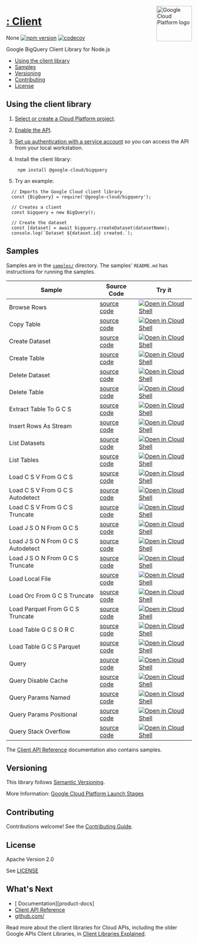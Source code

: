 [//]: # "This README.md file is auto-generated, all changes to this file will be lost."
[//]: # "To regenerate it, use `python -m synthtool`."
<img src="https://avatars2.githubusercontent.com/u/2810941?v=3&s=96" alt="Google Cloud Platform logo" title="Google Cloud Platform" align="right" height="96" width="96"/>

# [:  Client](https://github.com/)

None
[![npm version](https://img.shields.io/npm/v/@google-cloud/bigquery.svg)](https://www.npmjs.org/package/@google-cloud/bigquery)
[![codecov](https://img.shields.io/codecov/c/github//master.svg?style=flat)](https://codecov.io/gh/)


Google BigQuery Client Library for Node.js


* [Using the client library](#using-the-client-library)
* [Samples](#samples)
* [Versioning](#versioning)
* [Contributing](#contributing)
* [License](#license)

## Using the client library

1.  [Select or create a Cloud Platform project][projects].
1.  [Enable the  API][enable_api].
1.  [Set up authentication with a service account][auth] so you can access the
    API from your local workstation.

1. Install the client library:

        npm install @google-cloud/bigquery


1. Try an example:

```
  // Imports the Google Cloud client library
  const {BigQuery} = require('@google-cloud/bigquery');

  // Creates a client
  const bigquery = new BigQuery();

  // Create the dataset
  const [dataset] = await bigquery.createDataset(datasetName);
  console.log(`Dataset ${dataset.id} created.`);

```



## Samples

Samples are in the [`samples/`](https://github.com//tree/master/samples) directory. The samples' `README.md`
has instructions for running the samples.

| Sample                      | Source Code                       | Try it |
| --------------------------- | --------------------------------- | ------ |
| Browse Rows | [source code](https://github.com//blob/master/samples/browseRows.js) | [![Open in Cloud Shell][shell_img]](https://console.cloud.google.com/cloudshell/open?git_repo=https://github.com/&page=editor&open_in_editor=samples/browseRows.js,samples/README.md) |
| Copy Table | [source code](https://github.com//blob/master/samples/copyTable.js) | [![Open in Cloud Shell][shell_img]](https://console.cloud.google.com/cloudshell/open?git_repo=https://github.com/&page=editor&open_in_editor=samples/copyTable.js,samples/README.md) |
| Create Dataset | [source code](https://github.com//blob/master/samples/createDataset.js) | [![Open in Cloud Shell][shell_img]](https://console.cloud.google.com/cloudshell/open?git_repo=https://github.com/&page=editor&open_in_editor=samples/createDataset.js,samples/README.md) |
| Create Table | [source code](https://github.com//blob/master/samples/createTable.js) | [![Open in Cloud Shell][shell_img]](https://console.cloud.google.com/cloudshell/open?git_repo=https://github.com/&page=editor&open_in_editor=samples/createTable.js,samples/README.md) |
| Delete Dataset | [source code](https://github.com//blob/master/samples/deleteDataset.js) | [![Open in Cloud Shell][shell_img]](https://console.cloud.google.com/cloudshell/open?git_repo=https://github.com/&page=editor&open_in_editor=samples/deleteDataset.js,samples/README.md) |
| Delete Table | [source code](https://github.com//blob/master/samples/deleteTable.js) | [![Open in Cloud Shell][shell_img]](https://console.cloud.google.com/cloudshell/open?git_repo=https://github.com/&page=editor&open_in_editor=samples/deleteTable.js,samples/README.md) |
| Extract Table To G C S | [source code](https://github.com//blob/master/samples/extractTableToGCS.js) | [![Open in Cloud Shell][shell_img]](https://console.cloud.google.com/cloudshell/open?git_repo=https://github.com/&page=editor&open_in_editor=samples/extractTableToGCS.js,samples/README.md) |
| Insert Rows As Stream | [source code](https://github.com//blob/master/samples/insertRowsAsStream.js) | [![Open in Cloud Shell][shell_img]](https://console.cloud.google.com/cloudshell/open?git_repo=https://github.com/&page=editor&open_in_editor=samples/insertRowsAsStream.js,samples/README.md) |
| List Datasets | [source code](https://github.com//blob/master/samples/listDatasets.js) | [![Open in Cloud Shell][shell_img]](https://console.cloud.google.com/cloudshell/open?git_repo=https://github.com/&page=editor&open_in_editor=samples/listDatasets.js,samples/README.md) |
| List Tables | [source code](https://github.com//blob/master/samples/listTables.js) | [![Open in Cloud Shell][shell_img]](https://console.cloud.google.com/cloudshell/open?git_repo=https://github.com/&page=editor&open_in_editor=samples/listTables.js,samples/README.md) |
| Load C S V From G C S | [source code](https://github.com//blob/master/samples/loadCSVFromGCS.js) | [![Open in Cloud Shell][shell_img]](https://console.cloud.google.com/cloudshell/open?git_repo=https://github.com/&page=editor&open_in_editor=samples/loadCSVFromGCS.js,samples/README.md) |
| Load C S V From G C S Autodetect | [source code](https://github.com//blob/master/samples/loadCSVFromGCSAutodetect.js) | [![Open in Cloud Shell][shell_img]](https://console.cloud.google.com/cloudshell/open?git_repo=https://github.com/&page=editor&open_in_editor=samples/loadCSVFromGCSAutodetect.js,samples/README.md) |
| Load C S V From G C S Truncate | [source code](https://github.com//blob/master/samples/loadCSVFromGCSTruncate.js) | [![Open in Cloud Shell][shell_img]](https://console.cloud.google.com/cloudshell/open?git_repo=https://github.com/&page=editor&open_in_editor=samples/loadCSVFromGCSTruncate.js,samples/README.md) |
| Load J S O N From G C S | [source code](https://github.com//blob/master/samples/loadJSONFromGCS.js) | [![Open in Cloud Shell][shell_img]](https://console.cloud.google.com/cloudshell/open?git_repo=https://github.com/&page=editor&open_in_editor=samples/loadJSONFromGCS.js,samples/README.md) |
| Load J S O N From G C S Autodetect | [source code](https://github.com//blob/master/samples/loadJSONFromGCSAutodetect.js) | [![Open in Cloud Shell][shell_img]](https://console.cloud.google.com/cloudshell/open?git_repo=https://github.com/&page=editor&open_in_editor=samples/loadJSONFromGCSAutodetect.js,samples/README.md) |
| Load J S O N From G C S Truncate | [source code](https://github.com//blob/master/samples/loadJSONFromGCSTruncate.js) | [![Open in Cloud Shell][shell_img]](https://console.cloud.google.com/cloudshell/open?git_repo=https://github.com/&page=editor&open_in_editor=samples/loadJSONFromGCSTruncate.js,samples/README.md) |
| Load Local File | [source code](https://github.com//blob/master/samples/loadLocalFile.js) | [![Open in Cloud Shell][shell_img]](https://console.cloud.google.com/cloudshell/open?git_repo=https://github.com/&page=editor&open_in_editor=samples/loadLocalFile.js,samples/README.md) |
| Load Orc From G C S Truncate | [source code](https://github.com//blob/master/samples/loadOrcFromGCSTruncate.js) | [![Open in Cloud Shell][shell_img]](https://console.cloud.google.com/cloudshell/open?git_repo=https://github.com/&page=editor&open_in_editor=samples/loadOrcFromGCSTruncate.js,samples/README.md) |
| Load Parquet From G C S Truncate | [source code](https://github.com//blob/master/samples/loadParquetFromGCSTruncate.js) | [![Open in Cloud Shell][shell_img]](https://console.cloud.google.com/cloudshell/open?git_repo=https://github.com/&page=editor&open_in_editor=samples/loadParquetFromGCSTruncate.js,samples/README.md) |
| Load Table G C S O R C | [source code](https://github.com//blob/master/samples/loadTableGCSORC.js) | [![Open in Cloud Shell][shell_img]](https://console.cloud.google.com/cloudshell/open?git_repo=https://github.com/&page=editor&open_in_editor=samples/loadTableGCSORC.js,samples/README.md) |
| Load Table G C S Parquet | [source code](https://github.com//blob/master/samples/loadTableGCSParquet.js) | [![Open in Cloud Shell][shell_img]](https://console.cloud.google.com/cloudshell/open?git_repo=https://github.com/&page=editor&open_in_editor=samples/loadTableGCSParquet.js,samples/README.md) |
| Query | [source code](https://github.com//blob/master/samples/query.js) | [![Open in Cloud Shell][shell_img]](https://console.cloud.google.com/cloudshell/open?git_repo=https://github.com/&page=editor&open_in_editor=samples/query.js,samples/README.md) |
| Query Disable Cache | [source code](https://github.com//blob/master/samples/queryDisableCache.js) | [![Open in Cloud Shell][shell_img]](https://console.cloud.google.com/cloudshell/open?git_repo=https://github.com/&page=editor&open_in_editor=samples/queryDisableCache.js,samples/README.md) |
| Query Params Named | [source code](https://github.com//blob/master/samples/queryParamsNamed.js) | [![Open in Cloud Shell][shell_img]](https://console.cloud.google.com/cloudshell/open?git_repo=https://github.com/&page=editor&open_in_editor=samples/queryParamsNamed.js,samples/README.md) |
| Query Params Positional | [source code](https://github.com//blob/master/samples/queryParamsPositional.js) | [![Open in Cloud Shell][shell_img]](https://console.cloud.google.com/cloudshell/open?git_repo=https://github.com/&page=editor&open_in_editor=samples/queryParamsPositional.js,samples/README.md) |
| Query Stack Overflow | [source code](https://github.com//blob/master/samples/queryStackOverflow.js) | [![Open in Cloud Shell][shell_img]](https://console.cloud.google.com/cloudshell/open?git_repo=https://github.com/&page=editor&open_in_editor=samples/queryStackOverflow.js,samples/README.md) |



The [  Client API Reference][client-docs] documentation
also contains samples.

## Versioning

This library follows [Semantic Versioning](http://semver.org/).






More Information: [Google Cloud Platform Launch Stages][launch_stages]

[launch_stages]: https://cloud.google.com/terms/launch-stages

## Contributing

Contributions welcome! See the [Contributing Guide](https://github.com//blob/master/CONTRIBUTING.md).

## License

Apache Version 2.0

See [LICENSE](https://github.com//blob/master/LICENSE)

## What's Next

* [ Documentation][product-docs]
* [  Client API Reference][client-docs]
* [github.com/](https://github.com/)

Read more about the client libraries for Cloud APIs, including the older
Google APIs Client Libraries, in [Client Libraries Explained][explained].

[explained]: https://cloud.google.com/apis/docs/client-libraries-explained

[client-docs]: 
[product-docs]: 
[shell_img]: https://gstatic.com/cloudssh/images/open-btn.png
[projects]: https://console.cloud.google.com/project
[billing]: https://support.google.com/cloud/answer/6293499#enable-billing
[enable_api]: https://console.cloud.google.com/flows/enableapi?apiid=
[auth]: https://cloud.google.com/docs/authentication/getting-started